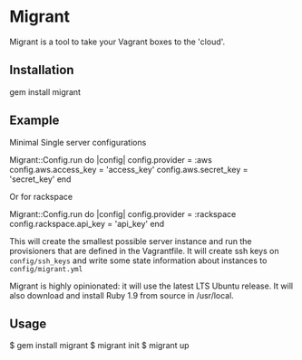 Migrant
=======

Migrant is a tool to take your Vagrant boxes to the 'cloud'.

Installation
------------

gem install migrant

Example
-------

Minimal Single server configurations

  Migrant::Config.run do |config|
    config.provider = :aws
    config.aws.access_key = 'access_key'
    config.aws.secret_key = 'secret_key'
  end

Or for rackspace

  Migrant::Config.run do |config|
    config.provider = :rackspace
    config.rackspace.api_key = 'api_key'
  end

This will create the smallest possible server instance and run the provisioners
that are defined in the Vagrantfile.  It will create ssh keys on 
`config/ssh_keys` and write some state information about instances to 
`config/migrant.yml`

Migrant is highly opinionated: it will use the latest LTS Ubuntu
release. It will also download and install Ruby 1.9 from source in
/usr/local.

Usage
-----

  $ gem install migrant
  $ migrant init
  $ migrant up

